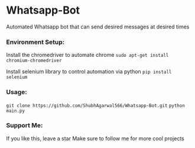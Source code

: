 # Whatsapp-Bot
Automated Whatsapp bot that can send desired messages at desired times

### Environment Setup: 
Install the chromedriver to automate chrome
`sudo apt-get install chromium-chromedriver`

Install selenium library to control automation via python
`pip install selenium`
        
### Usage:
`git clone https://github.com/ShubhAgarwal566/Whatsapp-Bot.git`
`python main.py`

### Support Me:
If you like this, leave a star
Make sure to follow me for more cool projects
